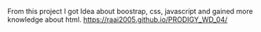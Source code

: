 From this project I got Idea about boostrap, css, javascript and gained more knowledge about html.
https://raai2005.github.io/PRODIGY_WD_04/
